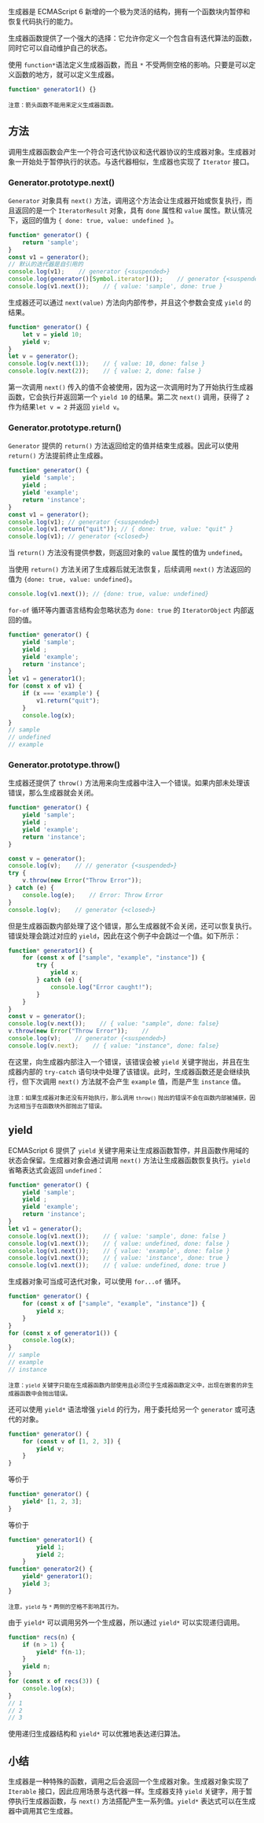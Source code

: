 生成器是 ECMAScript 6 新增的一个极为灵活的结构，拥有一个函数块内暂停和恢复代码执行的能力。

生成器函数提供了一个强大的选择：它允许你定义一个包含自有迭代算法的函数，同时它可以自动维护自己的状态。

使用 `function*`语法定义生成器函数，而且 `*` 不受两侧空格的影响。只要是可以定义函数的地方，就可以定义生成器。

```javascript
function* generator1() {}
```

<small>注意：箭头函数不能用来定义生成器函数。</small>

## 方法

调用生成器函数会产生一个符合可迭代协议和迭代器协议的生成器对象。生成器对象一开始处于暂停执行的状态。与迭代器相似，生成器也实现了 `Iterator` 接口。

### Generator.prototype.next()

`Generator` 对象具有 `next()` 方法，调用这个方法会让生成器开始或恢复执行，而且返回的是一个 `IteratorResult` 对象，具有 `done` 属性和 `value` 属性。默认情况下，返回的值为 `{ done: true, value: undefined }`。

```javascript
function* generator() {
    return 'sample';
}
const v1 = generator();
// 默认的迭代器是自引用的
console.log(v1);    // generator {<suspended>}
console.log(generator()[Symbol.iterator]());    // generator {<suspended>}
console.log(v1.next());    // { value: 'sample', done: true }
```

生成器还可以通过 `next(value)` 方法向内部传参，并且这个参数会变成 `yield` 的结果。

```javascript
function* generator() {
    let v = yield 10;
    yield v;
}
let v = generator();
console.log(v.next(1));    // { value: 10, done: false }
console.log(v.next(2));    // { value: 2, done: false }
```

第一次调用 `next()` 传入的值不会被使用，因为这一次调用时为了开始执行生成器函数，它会执行并返回第一个 `yield 10` 的结果。第二次 `next()` 调用，获得了 `2` 作为结果`let v = 2` 并返回 `yield v`。

### Generator.prototype.return()

`Generator` 提供的 `return()` 方法返回给定的值并结束生成器。因此可以使用 `return()` 方法提前终止生成器。

```javascript
function* generator() {
    yield 'sample';
    yield ;
    yield 'example';
    return 'instance';
}
const v1 = generator();
console.log(v1); // generator {<suspended>}
console.log(v1.return("quit")); // { done: true, value: "quit" }
console.log(v1); // generator {<closed>}
```

当 `return()` 方法没有提供参数，则返回对象的 `value` 属性的值为 `undefined`。

当使用 `return()` 方法关闭了生成器后就无法恢复，后续调用 `next()` 方法返回的值为 `{done: true, value: undefined}`。

```javascript
console.log(v1.next()); // {done: true, value: undefined}
```

`for-of` 循环等内置语言结构会忽略状态为 `done: true` 的 `IteratorObject` 内部返回的值。

```javascript
function* generator() {
    yield 'sample';
    yield ;
    yield 'example';
    return 'instance';
}
let v1 = generator1();
for (const x of v1) {
    if (x === 'example') {
        v1.return("quit");
    }
    console.log(x);
}
// sample
// undefined
// example
```

### Generator.prototype.throw()

生成器还提供了 `throw()` 方法用来向生成器中注入一个错误。如果内部未处理该错误，那么生成器就会关闭。

```javascript
function* generator() {
    yield 'sample';
    yield ;
    yield 'example';
    return 'instance';
}

const v = generator();
console.log(v);    // // generator {<suspended>}
try {
    v.throw(new Error("Throw Error"));
} catch (e) {
    console.log(e);    // Error: Throw Error
}
console.log(v);    // generator {<closed>}
```

但是生成器函数内部处理了这个错误，那么生成器就不会关闭，还可以恢复执行。错误处理会跳过对应的 `yield`，因此在这个例子中会跳过一个值。如下所示：

```javascript
function* generator1() {
    for (const x of ["sample", "example", "instance"]) {
        try {
            yield x;
        } catch (e) {
            console.log("Error caught!");
        }
    }
}
const v = generator();
console.log(v.next());    // { value: "sample", done: false}
v.throw(new Error("Throw Error"));    // 
console.log(v);    // generator {<suspended>}
console.log(v.next);    // { value: "instance", done: false}
```

在这里，向生成器内部注入一个错误，该错误会被 `yield` 关键字抛出，并且在生成器内部的 `try-catch` 语句块中处理了该错误。此时，生成器函数还是会继续执行，但下次调用 `next()` 方法就不会产生 `example` 值，而是产生 `instance` 值。

<small>注意：如果生成器对象还没有开始执行，那么调用 `throw()` 抛出的错误不会在函数内部被捕获，因为这相当于在函数块外部抛出了错误。</small>


## yield

ECMAScript 6 提供了 `yield` 关键字用来让生成器函数暂停，并且函数作用域的状态会保留。生成器对象会通过调用 `next()` 方法让生成器函数恢复执行。`yield` 省略表达式会返回 `undefined`：

```javascript
function* generator() {
    yield 'sample';
    yield ;
    yield 'example';
    return 'instance';
}
let v1 = generator();
console.log(v1.next());    // { value: 'sample', done: false }
console.log(v1.next());    // { value: undefined, done: false }
console.log(v1.next());    // { value: 'example', done: false }
console.log(v1.next());    // { value: 'instance', done: true }
console.log(v1.next());    // { value: undefined, done: true }
```

生成器对象可当成可迭代对象，可以使用 `for...of` 循环。

```javascript
function* generator() {
    for (const x of ["sample", "example", "instance"]) {
        yield x;
    }
}
for (const x of generator1()) {
    console.log(x);
}
// sample
// example
// instance
```

<small>注意：`yield` 关键字只能在生成器函数内部使用且必须位于生成器函数定义中，出现在嵌套的非生成器函数中会抛出错误。</small>

还可以使用 `yield*` 语法增强 `yield` 的行为，用于委托给另一个 `generator` 或可迭代的对象。

```javascript
function* generator() {
    for (const v of [1, 2, 3]) {
        yield v;
    }
}
```

等价于

```javascript
function* generator() {
    yield* [1, 2, 3];
}
```

等价于

```javascript
function* generator1() {
        yield 1;
        yield 2;
    }
function* generator2() {
    yield* generator1();
    yield 3;
}
```

<small>注意，`yield` 与 `*` 两侧的空格不影响其行为。</small>

由于 `yield*` 可以调用另外一个生成器，所以通过 `yield*` 可以实现递归调用。

```javascript
function* recs(n) {
    if (n > 1) {
        yield* f(n-1);
    }
    yield n;
}
for (const x of recs(3)) {
    console.log(x);
}
// 1
// 2
// 3
```

使用递归生成器结构和 `yield*` 可以优雅地表达递归算法。

## 小结

生成器是一种特殊的函数，调用之后会返回一个生成器对象。生成器对象实现了 `Iterable` 接口，因此应用场景与迭代器一样。生成器支持 `yield` 关键字，用于暂停执行生成器函数，与 `next()` 方法搭配产生一系列值。`yield*` 表达式可以在生成器中调用其它生成器。
